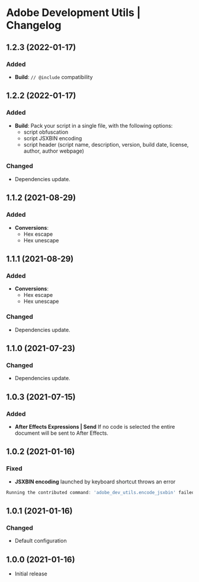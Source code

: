 # Adobe Development Utils | Changelog

## 1.2.3 (2022-01-17)

### Added

- **Build**: `// @include` compatibility

## 1.2.2 (2022-01-17)

### Added

- **Build**: Pack your script in a single file, with the following options:
	- script obfuscation
	- script JSXBIN encoding
	- script header (script name, description, version, build date, license, author, author webpage)

### Changed

- Dependencies update.

## 1.1.2 (2021-08-29)

### Added

- **Conversions**:
	- Hex escape
	- Hex unescape

## 1.1.1 (2021-08-29)

### Added

- **Conversions**:
	- Hex escape
	- Hex unescape

### Changed

- Dependencies update.

## 1.1.0 (2021-07-23)

### Changed

- Dependencies update.

## 1.0.3 (2021-07-15)

### Added

- **After Effects Expressions | Send**
If no code is selected the entire document will be sent to After Effects.

## 1.0.2 (2021-01-16)

### Fixed

- **JSXBIN encoding** launched by keyboard shortcut throws an error

```javascript
Running the contributed command: 'adobe_dev_utils.encode_jsxbin' failed.
```

## 1.0.1 (2021-01-16)

### Changed

- Default configuration

## 1.0.0 (2021-01-16)

- Initial release
